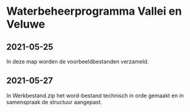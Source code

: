 # Waterbeheerprogramma Vallei en Veluwe
## 2021-05-25
In deze map worden de voorbeeldbestanden verzameld.
## 2021-05-27
In Werkbestand.zip het word-bestand technisch in orde gemaakt en in samenspraak de structuur aangepast.